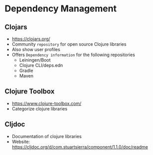 # Dependency Management

## Clojars

- <https://clojars.org/>
- Community `repository` for open source Clojure libraries
- Also show user profiles
- Offers `Dependency information` for the following repositories
  - Leiningen/Boot
  - Clojure CLI/deps.edn
  - Gradle
  - Maven

## Clojure Toolbox

- <https://www.clojure-toolbox.com/>
- Categorize clojure libraries

## Cljdoc

- Documentation of clojure libraries
- Website: <https://cljdoc.org/d/com.stuartsierra/component/1.1.0/doc/readme>
